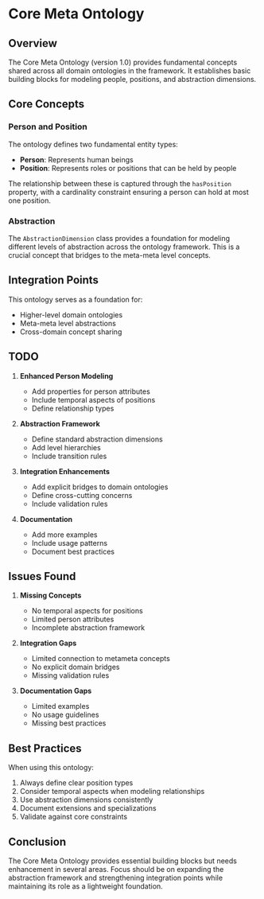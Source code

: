 # Core Meta Ontology

## Overview

The Core Meta Ontology (version 1.0) provides fundamental concepts shared across all domain ontologies in the framework. It establishes basic building blocks for modeling people, positions, and abstraction dimensions.

## Core Concepts

### Person and Position

The ontology defines two fundamental entity types:

- **Person**: Represents human beings
- **Position**: Represents roles or positions that can be held by people

The relationship between these is captured through the `hasPosition` property, with a cardinality constraint ensuring a person can hold at most one position.

### Abstraction

The `AbstractionDimension` class provides a foundation for modeling different levels of abstraction across the ontology framework. This is a crucial concept that bridges to the meta-meta level concepts.

## Integration Points

This ontology serves as a foundation for:
- Higher-level domain ontologies
- Meta-meta level abstractions
- Cross-domain concept sharing

## TODO

1. **Enhanced Person Modeling**
   - Add properties for person attributes
   - Include temporal aspects of positions
   - Define relationship types

2. **Abstraction Framework**
   - Define standard abstraction dimensions
   - Add level hierarchies
   - Include transition rules

3. **Integration Enhancements**
   - Add explicit bridges to domain ontologies
   - Define cross-cutting concerns
   - Include validation rules

4. **Documentation**
   - Add more examples
   - Include usage patterns
   - Document best practices

## Issues Found

1. **Missing Concepts**
   - No temporal aspects for positions
   - Limited person attributes
   - Incomplete abstraction framework

2. **Integration Gaps**
   - Limited connection to metameta concepts
   - No explicit domain bridges
   - Missing validation rules

3. **Documentation Gaps**
   - Limited examples
   - No usage guidelines
   - Missing best practices

## Best Practices

When using this ontology:

1. Always define clear position types
2. Consider temporal aspects when modeling relationships
3. Use abstraction dimensions consistently
4. Document extensions and specializations
5. Validate against core constraints

## Conclusion

The Core Meta Ontology provides essential building blocks but needs enhancement in several areas. Focus should be on expanding the abstraction framework and strengthening integration points while maintaining its role as a lightweight foundation. 